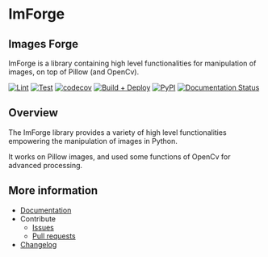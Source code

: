 # ImForge

## Images Forge

ImForge is a library containing high level functionalities for manipulation of images, on top of Pillow (and OpenCv).

[![Lint](https://github.com/antoinehumbert/imforge/actions/workflows/lint.yml/badge.svg)](https://github.com/antoinehumbert/imforge/actions/workflows/lint.yml)
[![Test](https://github.com/antoinehumbert/imforge/actions/workflows/test.yml/badge.svg)](https://github.com/antoinehumbert/imforge/actions/workflows/test.yml)
[![codecov](https://codecov.io/gh/antoinehumbert/imforge/branch/develop/graph/badge.svg?token=90FVQSXYS9&flag=GHA_Ubuntu)](https://codecov.io/gh/antoinehumbert/imforge)
[![Build + Deploy](https://github.com/antoinehumbert/imforge/actions/workflows/build.yml/badge.svg)](https://github.com/antoinehumbert/imforge/actions/workflows/build.yml)
[![PyPI](https://img.shields.io/pypi/v/imforge)](https://pypi.org/project/imforge/)
[![Documentation Status](https://readthedocs.org/projects/imforge/badge/?version=latest)](https://imforge.readthedocs.io/en/latest/?badge=latest)

## Overview

The ImForge library provides a variety of high level functionalities empowering the manipulation of images in Python.

It works on Pillow images, and used some functions of OpenCv for advanced processing.

## More information

- [Documentation](https://imforge.readthedocs.io/)
- Contribute
  - [Issues](https://github.com/antoinehumbert/imforge/issues)
  - [Pull requests](https://github.com/antoinehumbert/imforge/pulls)
- [Changelog](https://github.com/antoinehumbert/imforge/blob/master/CHANGES.rst)
